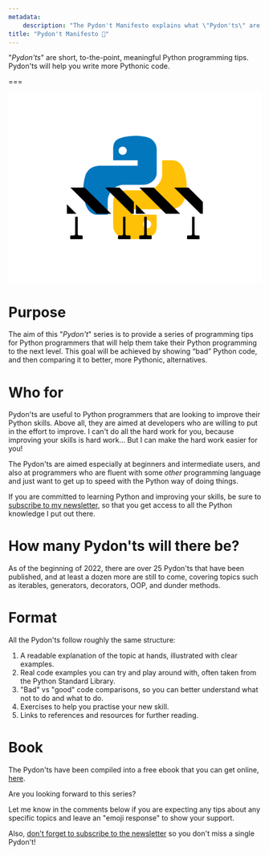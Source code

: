 ```yaml
---
metadata:
    description: "The Pydon't Manifesto explains what \"Pydon'ts\" are and why they are important when you are looking to improve your Python programming skills."
title: "Pydon't Manifesto 🐍"
---
```


"*Pydon'ts*" are short, to-the-point, meaningful Python programming tips.
Pydon'ts will help you write more Pythonic code.

===

![The Python logo with some construction work barriers in front of it.](thumbnail.webp)


# Purpose

The aim of this "*Pydon't*" series is to provide a series of programming tips
for Python programmers that will help them take their Python programming to the next level.
This goal will be achieved by showing “bad” Python code,
and then comparing it to better, more Pythonic, alternatives.


# Who for

Pydon'ts are useful to Python programmers that are looking to improve their Python skills.
Above all, they are aimed at developers who are willing to put in the effort to improve.
I can't do all the hard work for you, because improving your skills is hard work...
But I can make the hard work easier for you!

The Pydon'ts are aimed especially at beginners and intermediate users,
and also at programmers who are fluent with some _other_ programming language
and just want to get up to speed with the Python way of doing things.

If you are committed to learning Python and improving your skills,
be sure to [subscribe to my newsletter][subscribe],
so that you get access to all the Python knowledge I put out there.


# How many Pydon'ts will there be?

As of the beginning of 2022, there are over 25 Pydon'ts that have been published,
and at least a dozen more are still to come,
covering topics such as iterables, generators, decorators, OOP, and dunder methods.


# Format

All the Pydon'ts follow roughly the same structure:

 1. A readable explanation of the topic at hands, illustrated with clear examples.
 2. Real code examples you can try and play around with, often taken from the Python Standard Library.
 3. "Bad" vs "good" code comparisons, so you can better understand what not to do and what to do.
 4. Exercises to help you practise your new skill.
 5. Links to references and resources for further reading.


# Book

The Pydon'ts have been compiled into a free ebook that you can get online,
[here][pydonts-book].


<!-- v -->
Are you looking forward to this series?

Let me know in the comments below if you are expecting any tips about any specific
topics and leave an "emoji response" to show your support.

Also, [don't forget to subscribe to the newsletter][subscribe] so you don't miss
a single Pydon't!
<!-- ^ -->


[subscribe]: https://mathspp.com/subscribe
[pydonts-book]: /books
